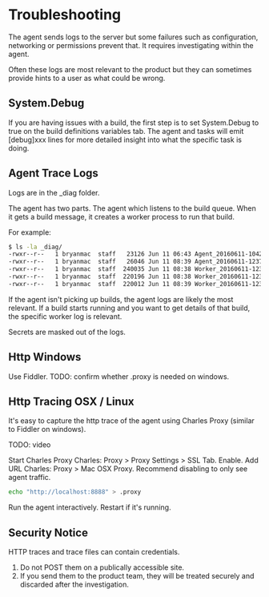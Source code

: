 # Troubleshooting

The agent sends logs to the server but some failures such as configuration, networking or permissions prevent that.  It requires investigating within the agent.

Often these logs are most relevant to the product but they can sometimes provide hints to a user as what could be wrong.

## System.Debug

If you are having issues with a build, the first step is to set System.Debug to true on the build definitions variables tab.  The agent and tasks will emit [debug]xxx lines for more detailed insight into what the specific task is doing.

## Agent Trace Logs

Logs are in the _diag folder.

The agent has two parts.  The agent which listens to the build queue.  When it gets a build message, it creates a worker process to run that build.  

For example:
```bash
$ ls -la _diag/
-rwxr--r--   1 bryanmac  staff   23126 Jun 11 06:43 Agent_20160611-104223-utc.log
-rwxr--r--   1 bryanmac  staff   26046 Jun 11 08:39 Agent_20160611-123755-utc.log
-rwxr--r--   1 bryanmac  staff  240035 Jun 11 08:38 Worker_20160611-123825-utc.log
-rwxr--r--   1 bryanmac  staff  220196 Jun 11 08:38 Worker_20160611-123843-utc.log
-rwxr--r--   1 bryanmac  staff  220012 Jun 11 08:39 Worker_20160611-123858-utc.log
```

If the agent isn't picking up builds, the agent logs are likely the most relevant.  If a build starts running and you want to get details of that build, the specific worker log is relevant.

Secrets are masked out of the logs.

## Http Windows

Use Fiddler.  TODO: confirm whether .proxy is needed on windows.

## Http Tracing OSX / Linux

It's easy to capture the http trace of the agent using Charles Proxy (similar to Fiddler on windows).  

TODO: video

Start Charles Proxy
Charles: Proxy > Proxy Settings > SSL Tab.  Enable.  Add URL
Charles: Proxy > Mac OSX Proxy.  Recommend disabling to only see agent traffic.

```bash
echo "http://localhost:8888" > .proxy
```

Run the agent interactively.  Restart if it's running.

## Security Notice

HTTP traces and trace files can contain credentials.  

1. Do not POST them on a publically accessible site.
2. If you send them to the product team, they will be treated securely and discarded after the investigation.
